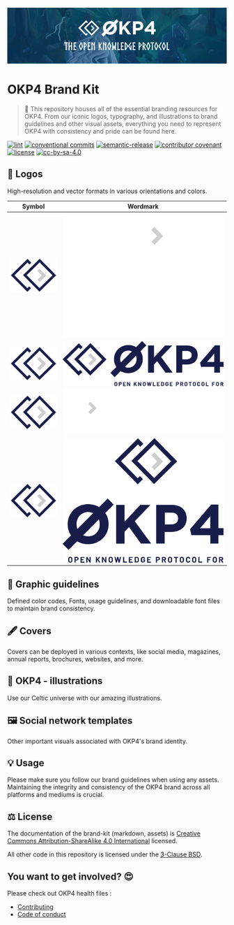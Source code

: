 [![okp4 github banner](/assets/Okp4-banner-v2.webp)](https://okp4.network)

# OKP4 Brand Kit

> 🎨 This repository houses all of the essential branding resources for OKP4. From our iconic logos, typography, and illustrations to brand guidelines and other visual assets, everything you need to represent OKP4 with consistency and pride can be found here.

[![lint](https://img.shields.io/github/actions/workflow/status/okp4/template-oss/lint.yml?branch=main&label=lint&style=for-the-badge&logo=github)](https://github.com/okp4/template-oss/actions/workflows/lint.yml)
[![conventional commits](https://img.shields.io/badge/Conventional%20Commits-1.0.0-yellow.svg?style=for-the-badge&logo=conventionalcommits)](https://conventionalcommits.org)
[![semantic-release](https://img.shields.io/badge/%20%20%F0%9F%93%A6%F0%9F%9A%80-semantic--release-e10079.svg?style=for-the-badge)](https://github.com/semantic-release/semantic-release)
[![contributor covenant](https://img.shields.io/badge/Contributor%20Covenant-2.1-4baaaa.svg?style=for-the-badge)](https://github.com/okp4/.github/blob/main/CODE_OF_CONDUCT.md)
[![license][bsd-3-clause-image]][bsd-3-clause]
[![cc-by-sa-4.0][cc-by-sa-image]][cc-by-sa]

## 🎨 Logos

High-resolution and vector formats in various orientations and colors.

| Symbol                                                | Wordmark                                                    |
|-------------------------------------------------------|-------------------------------------------------------------|
| ![okp4-white](<01-Logos/OKP4-square-signs-ss-fond.png>)   | ![okp4-wordmark-dark](/01-Logos/Logos_OKP4_Horizontal_Dark.svg)   |
| ![okp4-white](<01-Logos/OKP4-square-signs-fondblanc.png>)   | ![okp4-wordmark-dark](/01-Logos/Logos_OKP4_Horizontal_light.svg)   |
| ![okp4-white](<01-Logos/OKP4-square-signs-ss-fond.png>) | ![okp4-wordmark-white](/01-Logos/Logos_OKP4_Vertical_dark.svg) |
| ![okp4-white](<01-Logos/OKP4-square-signs-fondblanc.png>) | ![okp4-wordmark-vertical](/01-Logos/Logos_OKP4_Vertical_light.svg) |

## 🌈 Graphic guidelines

Defined color codes, Fonts, usage guidelines, and downloadable font files to maintain brand consistency.

## 🖋 Covers

Covers can be deployed in various contexts, like social media, magazines, annual reports, brochures, websites, and more.

## 📔 OKP4 - illustrations

Use our Celtic universe with our amazing illustrations.

## 🖼 Social network templates

Other important visuals associated with OKP4's brand identity.

## 💡 Usage

Please make sure you follow our brand guidelines when using any assets. Maintaining the integrity and consistency of the OKP4 brand across all platforms and mediums is crucial.

## ⚖️ License

The documentation of the brand-kit (markdown, assets) is [Creative Commons Attribution-ShareAlike 4.0 International][cc-by-sa] licensed.

All other code in this repository is licensed under the [3-Clause BSD][bsd-3-clause].

[bsd-3-clause]: https://opensource.org/licenses/BSD-3-Clause
[bsd-3-clause-image]: https://img.shields.io/badge/License-BSD_3--Clause-blue.svg?style=for-the-badge
[cc-by-sa]: https://creativecommons.org/licenses/by-sa/4.0/
[cc-by-sa-image]: https://i.creativecommons.org/l/by-sa/4.0/88x31.png

## You want to get involved? 😍

Please check out OKP4 health files :

- [Contributing](https://github.com/okp4/.github/blob/main/CONTRIBUTING.md)
- [Code of conduct](https://github.com/okp4/.github/blob/main/CODE_OF_CONDUCT.md)
